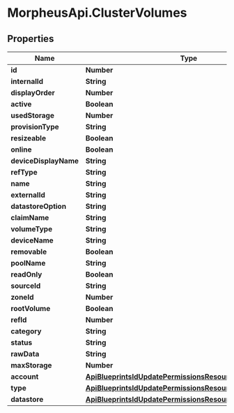 # MorpheusApi.ClusterVolumes

## Properties

Name | Type | Description | Notes
------------ | ------------- | ------------- | -------------
**id** | **Number** |  | [optional] 
**internalId** | **String** |  | [optional] 
**displayOrder** | **Number** |  | [optional] 
**active** | **Boolean** |  | [optional] 
**usedStorage** | **Number** |  | [optional] 
**provisionType** | **String** |  | [optional] 
**resizeable** | **Boolean** |  | [optional] 
**online** | **Boolean** |  | [optional] 
**deviceDisplayName** | **String** |  | [optional] 
**refType** | **String** |  | [optional] 
**name** | **String** |  | [optional] 
**externalId** | **String** |  | [optional] 
**datastoreOption** | **String** |  | [optional] 
**claimName** | **String** |  | [optional] 
**volumeType** | **String** |  | [optional] 
**deviceName** | **String** |  | [optional] 
**removable** | **Boolean** |  | [optional] 
**poolName** | **String** |  | [optional] 
**readOnly** | **Boolean** |  | [optional] 
**sourceId** | **String** |  | [optional] 
**zoneId** | **Number** |  | [optional] 
**rootVolume** | **Boolean** |  | [optional] 
**refId** | **Number** |  | [optional] 
**category** | **String** |  | [optional] 
**status** | **String** |  | [optional] 
**rawData** | **String** |  | [optional] 
**maxStorage** | **Number** |  | [optional] 
**account** | [**ApiBlueprintsIdUpdatePermissionsResourcePermissionSites**](ApiBlueprintsIdUpdatePermissionsResourcePermissionSites.md) |  | [optional] 
**type** | [**ApiBlueprintsIdUpdatePermissionsResourcePermissionSites**](ApiBlueprintsIdUpdatePermissionsResourcePermissionSites.md) |  | [optional] 
**datastore** | [**ApiBlueprintsIdUpdatePermissionsResourcePermissionSites**](ApiBlueprintsIdUpdatePermissionsResourcePermissionSites.md) |  | [optional] 


